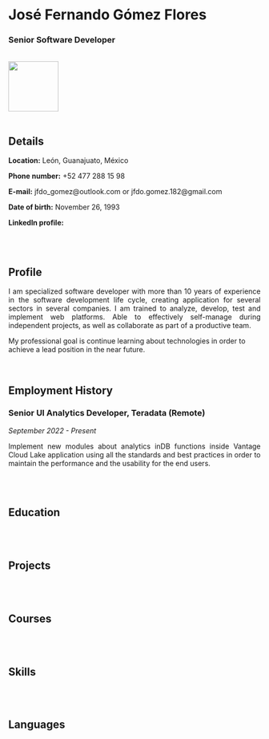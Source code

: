 # José Fernando Gómez Flores
### Senior Software Developer
<br>
<img src="https://drive.google.com/uc?export=view&id=1HTnd0gMDuBwMmfWD3BvD1-wE5CB1jBbI" width="100px"/>
<br><br>

## Details
<p><b>Location:</b> León, Guanajuato, México</p>
<p><b>Phone number:</b> +52 477 288 15 98</p>
<p><b>E-mail:</b> jfdo_gomez@outlook.com or jfdo.gomez.182@gmail.com</p>
<p><b>Date of birth:</b> November 26, 1993</p>
<p><b>LinkedIn profile:</b> <a href="https://www.linkedin.com/in/jos%C3%A9-fernando-g%C3%B3mez-flores-81a463194/" target="_blank"></a></p>
<br><br>

## Profile
<p align="justify">
  I am specialized software developer with more than 10 years of experience in the software development life cycle, creating application for several sectors in several companies. I am trained to analyze, develop, test and implement web platforms. Able to effectively self-manage during independent projects, as well as collaborate as part of a productive team.

  My professional goal is continue learning about technologies in order to achieve a lead position in the near future. 
</p>
<br>

## Employment History

### Senior UI Analytics Developer, Teradata (Remote)
*September 2022 - Present*
<br>
<p align="justify">
Implement new modules about analytics inDB functions inside Vantage Cloud Lake application using all the standards and best practices in order to maintain the performance and the usability for the end users.
</p>
<br><br>

## Education
<br><br>

## Projects
<br><br>

## Courses
<br><br>

## Skills
<br><br>

## Languages
